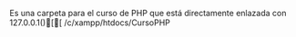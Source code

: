 Es una carpeta para el curso de PHP que está directamente enlazada con 127.0.0.1()[[
/c/xampp/htdocs/CursoPHP
